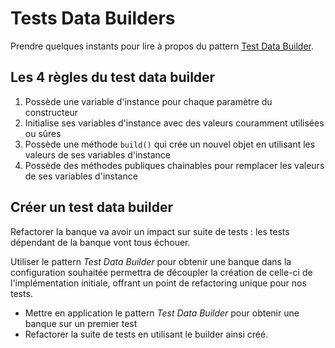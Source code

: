 # Tests Data Builders

Prendre quelques instants pour lire à propos du pattern [Test Data Builder](https://xtrem-tdd.netlify.app/Flavours/test-data-builders).

## Les 4 règles du test data builder

1. Possède une variable d'instance pour chaque paramètre du constructeur
2. Initialise ses variables d'instance avec des valeurs couramment utilisées ou sûres
3. Possède une méthode `build()` qui crée un nouvel objet en utilisant les valeurs de ses variables d'instance
4. Possède des méthodes publiques chainables pour remplacer les valeurs de ses variables d'instance

## Créer un test data builder

Refactorer la banque va avoir un impact sur suite de tests : les tests dépendant de la banque vont tous échouer.

Utiliser le pattern *Test Data Builder* pour obtenir une banque dans la configuration souhaitée permettra de découpler la création
de celle-ci de l'implémentation initiale, offrant un point de refactoring unique pour nos tests.

- Mettre en application le pattern *Test Data Builder* pour obtenir une banque sur un premier test
- Refactorer la suite de tests en utilisant le builder ainsi créé.